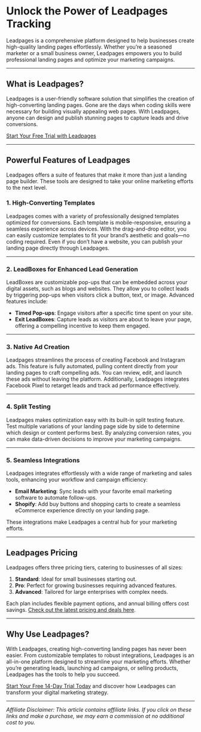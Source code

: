 # Unlock the Power of Leadpages Tracking

Leadpages is a comprehensive platform designed to help businesses create high-quality landing pages effortlessly. Whether you’re a seasoned marketer or a small business owner, Leadpages empowers you to build professional landing pages and optimize your marketing campaigns.

---

## What is Leadpages?

Leadpages is a user-friendly software solution that simplifies the creation of high-converting landing pages. Gone are the days when coding skills were necessary for building visually appealing web pages. With Leadpages, anyone can design and publish stunning pages to capture leads and drive conversions.

[Start Your Free Trial with Leadpages](https://bit.ly/LEadPages)

---

## Powerful Features of Leadpages

Leadpages offers a suite of features that make it more than just a landing page builder. These tools are designed to take your online marketing efforts to the next level.

### 1. **High-Converting Templates**
Leadpages comes with a variety of professionally designed templates optimized for conversions. Each template is mobile-responsive, ensuring a seamless experience across devices. With the drag-and-drop editor, you can easily customize templates to fit your brand’s aesthetic and goals—no coding required. Even if you don’t have a website, you can publish your landing page directly through Leadpages.

---

### 2. **LeadBoxes for Enhanced Lead Generation**
LeadBoxes are customizable pop-ups that can be embedded across your digital assets, such as blogs and websites. They allow you to collect leads by triggering pop-ups when visitors click a button, text, or image. Advanced features include:

- **Timed Pop-ups**: Engage visitors after a specific time spent on your site.
- **Exit LeadBoxes**: Capture leads as visitors are about to leave your page, offering a compelling incentive to keep them engaged.

---

### 3. **Native Ad Creation**
Leadpages streamlines the process of creating Facebook and Instagram ads. This feature is fully automated, pulling content directly from your landing pages to craft compelling ads. You can review, edit, and launch these ads without leaving the platform. Additionally, Leadpages integrates Facebook Pixel to retarget leads and track ad performance effectively.

---

### 4. **Split Testing**
Leadpages makes optimization easy with its built-in split testing feature. Test multiple variations of your landing page side by side to determine which design or content performs best. By analyzing conversion rates, you can make data-driven decisions to improve your marketing campaigns.

---

### 5. **Seamless Integrations**
Leadpages integrates effortlessly with a wide range of marketing and sales tools, enhancing your workflow and campaign efficiency:

- **Email Marketing**: Sync leads with your favorite email marketing software to automate follow-ups.
- **Shopify**: Add buy buttons and shopping carts to create a seamless eCommerce experience directly on your landing page.

These integrations make Leadpages a central hub for your marketing efforts.

---

## Leadpages Pricing

Leadpages offers three pricing tiers, catering to businesses of all sizes:

1. **Standard**: Ideal for small businesses starting out.
2. **Pro**: Perfect for growing businesses requiring advanced features.
3. **Advanced**: Tailored for large enterprises with complex needs.

Each plan includes flexible payment options, and annual billing offers cost savings. [Check out the latest pricing and deals here](https://bit.ly/LEadPages).

---

## Why Use Leadpages?

With Leadpages, creating high-converting landing pages has never been easier. From customizable templates to robust integrations, Leadpages is an all-in-one platform designed to streamline your marketing efforts. Whether you’re generating leads, launching ad campaigns, or selling products, Leadpages has the tools to help you succeed.

[Start Your Free 14-Day Trial Today](https://bit.ly/LEadPages) and discover how Leadpages can transform your digital marketing strategy.

---

*Affiliate Disclaimer: This article contains affiliate links. If you click on these links and make a purchase, we may earn a commission at no additional cost to you.*
